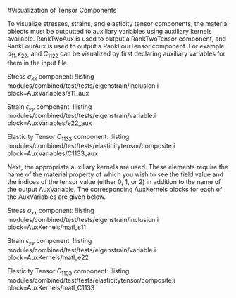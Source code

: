 #Visualization of Tensor Components

To visualize stresses, strains, and elasticity tensor components, the material objects must be outputted to auxiliary variables using auxiliary kernels available. RankTwoAux is used to output a RankTwoTensor component, and RankFourAux is used to output a RankFourTensor component.  For example, $\sigma_{11}, \epsilon_{22}$, and $C_{1122}$ can be visualized by first declaring auxiliary variables for them in the input file.

Stress $\sigma_{xx}$ component:
!listing modules/combined/test/tests/eigenstrain/inclusion.i block=AuxVariables/s11_aux

Strain $\epsilon_{yy}$ component:
!listing modules/combined/test/tests/eigenstrain/variable.i block=AuxVariables/e22_aux

Elasticity Tensor $C_{1133}$ component:
!listing modules/combined/test/tests/elasticitytensor/composite.i block=AuxVariables/C1133_aux

Next, the appropriate auxiliary kernels are used.  These elements require the name of the material property of which you wish to see the field value and the indices of the tensor value (either 0, 1, or 2) in addition to the name of the output AuxVariable.  The corresponding AuxKernels blocks for each of the AuxVariables are given below.

Stress $\sigma_{xx}$ component:
!listing modules/combined/test/tests/eigenstrain/inclusion.i block=AuxKernels/matl_s11

Strain $\epsilon_{yy}$ component:
!listing modules/combined/test/tests/eigenstrain/variable.i block=AuxKernels/matl_e22

Elasticity Tensor $C_{1133}$ component:
!listing modules/combined/test/tests/elasticitytensor/composite.i block=AuxKernels/matl_C1133
